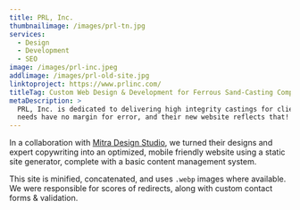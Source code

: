 ```yaml
---
title: PRL, Inc.
thumbnailimage: /images/prl-tn.jpg
services:
  - Design
  - Development
  - SEO
image: /images/prl-inc.jpeg
addlimage: /images/prl-old-site.jpg
linktoproject: https://www.prlinc.com/
titleTag: Custom Web Design & Development for Ferrous Sand-Casting Company
metaDescription: >
  PRL, Inc. is dedicated to delivering high integrity castings for clients whose
  needs have no margin for error, and their new website reflects that!
---
```

In a collaboration with [Mitra Design Studio](https://mitradesignstudio.com/), we turned their designs and expert copywriting into an optimized, mobile friendly website using a static site generator, complete with a basic content management system. 

This site is minified, concatenated, and uses `.webp` images where available. We were responsible for scores of redirects, along with custom contact forms & validation.